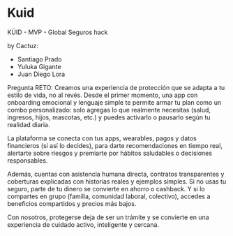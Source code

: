 # Kuid
KÜID - MVP - Global Seguros hack

by Cactuz:
- Santiago Prado
- Yuluka Gigante
- Juan Diego Lora

Pregunta RETO:
Creamos una experiencia de protección que se adapta a tu estilo de vida, no al revés. Desde el primer momento, una app con onboarding emocional y lenguaje simple te permite armar tu plan como un combo personalizado: solo agregas lo que realmente necesitas (salud, ingresos, hijos, mascotas, etc.) y puedes activarlo o pausarlo según tu realidad diaria. 

La plataforma se conecta con tus apps, wearables, pagos y datos financieros (si así lo decides), para darte recomendaciones en tiempo real, alertarte sobre riesgos y premiarte por hábitos saludables o decisiones responsables.

Además, cuentas con asistencia humana directa, contratos transparentes y coberturas explicadas con historias reales y ejemplos simples. Si no usas tu seguro, parte de tu dinero se convierte en ahorro o cashback. Y si lo compartes en grupo (familia, comunidad laboral, colectivo), accedes a beneficios compartidos y precios más bajos.

Con nosotros, protegerse deja de ser un trámite y se convierte en una experiencia de cuidado activo, inteligente y cercana.


